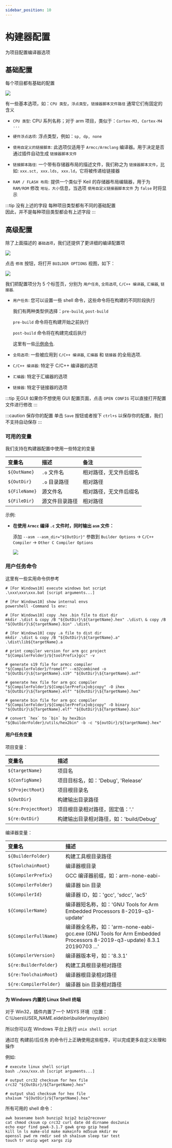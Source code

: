 ```yaml
---
sidebar_position: 10
---
```


# 构建器配置

为项目配置编译器选项

## 基础配置

每个项目都有基础的配置

![](/docs_img/builder_cfg_preview.png)

有一些基本选项，如：`CPU 类型`，`浮点类型`，`链接器脚本文件路径` 通常它们有固定的含义

- `CPU 类型`: CPU 系列名称；对于 arm 项目，类似于：`Cortex-M3, Cortex-M4 ...`

- `硬件浮点选项`: 浮点类型，例如：`sp, dp, none`

- `使用自定义的链接脚本`: 此选项仅适用于 `Armcc/Armclang` 编译器。用于决定是否通过插件自动生成 `链接器脚本文件`

- `链接脚本路径`: 一个带有存储器布局的描述文件，我们称之为 `链接器脚本文件`，比如: `xxx.sct, xxx.lds, xxx.ld`，它将被传递给链接器

- `RAM / FLASH 布局`: 提供一个类似于 Keil 的存储器布局编辑器，用于为 `RAM/ROM` 修改 `地址，大小`信息，当选项 `使用自定义链接器脚本文件` 为 `false` 时将显示

:::tip 没有上述的字段
每种项目类型都有不同的基础配置<br/>
因此，并不是每种项目类型都会有上述字段
:::

## 高级配置

除了上面描述的 `基础选项`，我们还提供了更详细的编译配置项

![](/docs_img/builer_cfg_btn.png)

点击 `修改` 按钮，将打开 `BUILDER OPTIONS` 视图，如下：

![](/docs_img/builder_opt_view.png)

我们把配置项分为 5 个标签页，分别为 `用户任务`, `全局选项`, `C/C++ 编译器`, `汇编器`, `链接器`.

- `用户任务`: 您可以设置一些 shell 命令，这些命令将在构建的不同阶段执行

  我们有两种类型供选择：`pre-build`, `post-build`

  `pre-build` 命令将在构建开始之前执行
  
  `post-build` 命令将在构建完成后执行

  这里有一些[示例命令](#用户任务命令).

- `全局选项`: 一些被应用到 `C/C++ 编译器`, `汇编器` 和 `链接器` 的全局选项.

- `C/C++ 编译器`: 特定于 C/C++ 编译器的选项

- `汇编器`: 特定于汇编器的选项

- `链接器`: 特定于链接器的选项

:::tip 无GUI
如果你不想使用 GUI 配置页面，点击 `OPEN CONFIG` 可以直接打开配置文件进行修改
:::

:::caution 保存你的配置
单击 `Save` 按钮或者按下 `ctrl+s` 以保存你的配置，我们不支持自动保存
:::

### 可用的变量

我们支持在构建器配置中使用一些特定的变量

|变量名|描述|备注|
|:----|:----|:----|
|`${OutName}`|`.o` 文件名|相对路径，无文件后缀名| 
|`${OutDir}`|`.o` 目录路径|相对路径| 
|`${FileName}`|源文件名|相对路径，无文件后缀名| 
|`${FileDir}`|源文件目录路径|相对路径|

示例:

- **在使用 `Armcc` 编译 `.c` 文件时，同时输出 `asm` 文件：**

  添加 `--asm --asm_dir="${OutDir}"` 参数到 `Builder Options` -> `C/C++ Compiler` -> `Other C Compiler Options`

  ![](/docs_img/example_gen_asm_for_armcc.png)

### 用户任务命令

这里有一些实用命令供参考

```shell
# [For Windows10] execute windows bat script
.\xxx\xxx\xxx.bat [script arguments...]

# [For Windows10] show internal envs
powershell -Command ls env:

# [For Windows10] copy .hex .bin file to dist dir
mkdir .\dist & copy /B "${OutDir}\${targetName}.hex" .\dist\ & copy /B "${OutDir}\${targetName}.bin" .\dist\

# [For Windows10] copy .a file to dist dir
mkdir .\dist & copy /B "${OutDir}\${targetName}.a" .\dist\lib${targetName}.a

# print compiler version for arm gcc project
"${CompilerFolder}/${toolPrefix}gcc" -v

# generate s19 file for armcc compiler
"${CompilerFolder}/fromelf" --m32combined -o "${OutDir}\${targetName}.s19" "${OutDir}\${targetName}.axf"

# generate hex file for arm gcc compiler
"${CompilerFolder}/${CompilerPrefix}objcopy" -O ihex "${OutDir}\${TargetName}.elf" "${OutDir}\${TargetName}.hex"

# generate bin file for arm gcc compiler
"${CompilerFolder}/${CompilerPrefix}objcopy" -O binary "${OutDir}\${TargetName}.elf" "${OutDir}\${TargetName}.bin"

# convert `hex` to `bin` by hex2bin
"${BuilderFolder}/utils/hex2bin" -b -c "${outDir}/${targetName}.hex"
```

#### 用户任务变量

项目变量：

|变量名|描述|
|:----|:----|
|`${targetName}`|项目名
|`${ConfigName}`|项目目标名，如：'Debug', 'Release'
|`${ProjectRoot}`|项目根目录名|
|`${OutDir}`|构建输出目录路径|
|`${re:ProjectRoot}`|项目根目录相对路径，固定值：'.'|
|`${re:OutDir}`|构建输出目录相对路径，如：'build/Debug'|

编译器变量：

|变量名|描述|
|:----|:----|
|`${BuilderFolder}`|构建工具根目录路径|
|`${ToolchainRoot}`|编译器根目录|
|`${CompilerPrefix}`|GCC 编译器前缀，如：arm-none-eabi-|
|`${CompilerFolder}`|编译器 bin 目录|
|`${CompilerId}`|编译器 ID，如：'gcc', 'sdcc', 'ac5'|
|`${CompilerName}`|编译器短名称，如：'GNU Tools for Arm Embedded Processors 8-2019-q3-update'|
|`${CompilerFullName}`|编译器全名称，如：'arm-none-eabi-gcc.exe (GNU Tools for Arm Embedded Processors 8-2019-q3-update) 8.3.1 20190703 ...'|
|`${CompilerVersion}`|编译器版本号，如：'8.3.1'|
|`${re:BuilderFolder}`|构建工具根目录相对路径|
|`${re:ToolchainRoot}`|编译器根目录相对路径|
|`${re:CompilerFolder}`|编译器 bin 目录相对路径|


#### 为 Windows 内置的 Linux Shell 终端

对于 Win32，插件内置了一个 MSYS 环境（位置：C:\Users\USER_NAME\.eide\bin\builder\msys\bin）

所以你可以在 Windows 平台上执行 `unix shell script`

通过在 构建前/后任务 的命令行上正确使用这些程序，可以完成更多自定义处理和操作

例如:

```shell
# execute linux shell script
bash ./xxx/xxx.sh [script arguments...]

# output crc32 checksum for hex file
crc32 "${OutDir}/${TargetName}.hex"

# output sha1 checksum for hex file
sha1sum "${OutDir}/${TargetName}.hex"
```

所有可用的 shell 命令：

```shell
awk basename bash bunzip2 bzip2 bzip2recover 
cat chmod cksum cp crc32 curl date dd dirname dos2unix 
echo expr find gawk-3.1.7 gawk grep gzip head 
kill ln ls make-old make makeinfo md5sum mkdir mv 
openssl pwd rm rmdir sed sh sha1sum sleep tar test 
touch tr unzip wget xargs zip
```